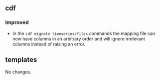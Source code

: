 ## cdf 

### Improved

- In the `cdf migrate timeseries/files` commands the mapping file can
now have columns in an arbitrary order and will ignore irrelevant
columns instead of raising an error.

## templates

No changes.